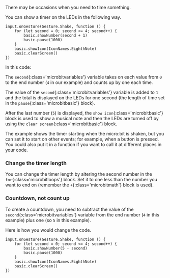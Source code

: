 There may be occasions when you need to time something.

You can show a timer on the LEDs in the following way.

```microbit
input.onGesture(Gesture.Shake, function () {
    for (let second = 0; second <= 4; second++) {
        basic.showNumber(second + 1)
        basic.pause(1000)
    }
    basic.showIcon(IconNames.EighthNote)
    basic.clearScreen()
})
```

In this code:

The `second`{:class='microbitvariables'} variable takes on each value from `0` to the end number (`4` in our example) and counts up by one each time.

The value of the `second`{:class='microbitvariables'} variable is added to `1` and the total is displayed on the LEDs for one second (the length of time set in the `pause`{:class='microbitbasic'} block).

After the last number (`5`) is displayed, the `show icon`{:class='microbitbasic'} block is used to show a musical note and then the LEDs are turned off by using the `clear screen`{:class='microbitbasic'} block.

The example shows the timer starting when the micro:bit is shaken, but you can set it to start on other events; for example, when a button is pressed. You could also put it in a function if you want to call it at different places in your code.

### Change the timer length

You can change the timer length by altering the second number in the `for`{:class='microbitloops'} block. Set it to one less than the number you want to end on (remember the `+`{:class='microbitmath'} block is used).

### Countdown, not count up

To create a countdown, you need to subtract the value of the `second`{:class='microbitvariables'} variable from the end number (`4` in this example) plus one (so `5` in this example).

Here is how you would change the code.

```microbit
input.onGesture(Gesture.Shake, function () {
    for (let second = 0; second <= 4; second++) {
        basic.showNumber(5 - second)
        basic.pause(1000)
    }
    basic.showIcon(IconNames.EighthNote)
    basic.clearScreen()
})
```
